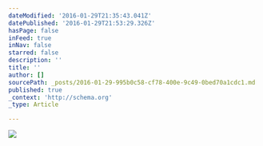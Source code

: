```yaml
---
dateModified: '2016-01-29T21:35:43.041Z'
datePublished: '2016-01-29T21:53:29.326Z'
hasPage: false
inFeed: true
inNav: false
starred: false
description: ''
title: ''
author: []
sourcePath: _posts/2016-01-29-995b0c58-cf78-400e-9c49-0bed70a1cdc1.md
published: true
_context: 'http://schema.org'
_type: Article

---
```

![](https://the-grid-user-content.s3-us-west-2.amazonaws.com/b7159b4a-bc27-4469-9cfa-9714ab8cf928.jpg)